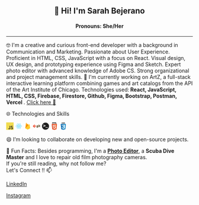 
<h2 align="center">👋 Hi! I'm Sarah Bejerano</h2>
<h4 align="center">
Pronouns: She/Her
</h4>

---
🤓 I'm a creative and curious front-end developer with a background in Communication and Marketing. Passionate about User Experience. Proficient in HTML, CSS, JavaScript with a focus on React. Visual design, UX design, and prototyping experience using Figma and Sketch. Expert photo editor with advanced knowledge of Adobe CS. Strong organizational and project management skills. 
🔭 I'm currently working on ArtZ, a full-stack interactive learning platform combining games and art catalogs from the API of the Art Institute of Chicago. Technologies used:<b> React, JavaScript, HTML, CSS, Firebase, Firestore, Github, Figma, Bootstrap, Postman, Vercel </b>.
<a href="https://artz.vercel.app/">Click here 👯</a>


🌐 Technologies and Skills </br>
<p>
<code><img height="20" src="https://raw.githubusercontent.com/github/explore/80688e429a7d4ef2fca1e82350fe8e3517d3494d/topics/javascript/javascript.png"></code>
<code><img height="20" src="https://raw.githubusercontent.com/github/explore/80688e429a7d4ef2fca1e82350fe8e3517d3494d/topics/react/react.png"></code>
<code><img height="20" src="https://raw.githubusercontent.com/github/explore/80688e429a7d4ef2fca1e82350fe8e3517d3494d/topics/firebase/firebase.png"></code>
<code><img height="20" src="https://raw.githubusercontent.com/github/explore/80688e429a7d4ef2fca1e82350fe8e3517d3494d/topics/git/git.png"></code>
<code><img height="20" src="https://raw.githubusercontent.com/github/explore/80688e429a7d4ef2fca1e82350fe8e3517d3494d/topics/terminal/terminal.png"></code>
<code><img height="20" src="https://raw.githubusercontent.com/github/explore/80688e429a7d4ef2fca1e82350fe8e3517d3494d/topics/html/html.png"></code>
<code><img height="20" src="https://raw.githubusercontent.com/github/explore/80688e429a7d4ef2fca1e82350fe8e3517d3494d/topics/css/css.png"></code>
</p>

😄 I’m looking to collaborate on developing new and open-source projects.

👻 Fun Facts: 
Besides programming, I'm a [**Photo Editor**](https://www.behance.net/bejeranosarah), a **Scuba Dive Master** and I love to repair old film photography cameras.</br>
If you're still reading, why not follow me? </br>
Let's Connect !! 📫</br>
 <p><a href="https://www.linkedin.com/in/sarah-bejerano-8915781a5/">LinkedIn</a> <p>
 <p><a href="https://www.instagram.com/sarah_bejerano/">Instagram</a> <p>






      
